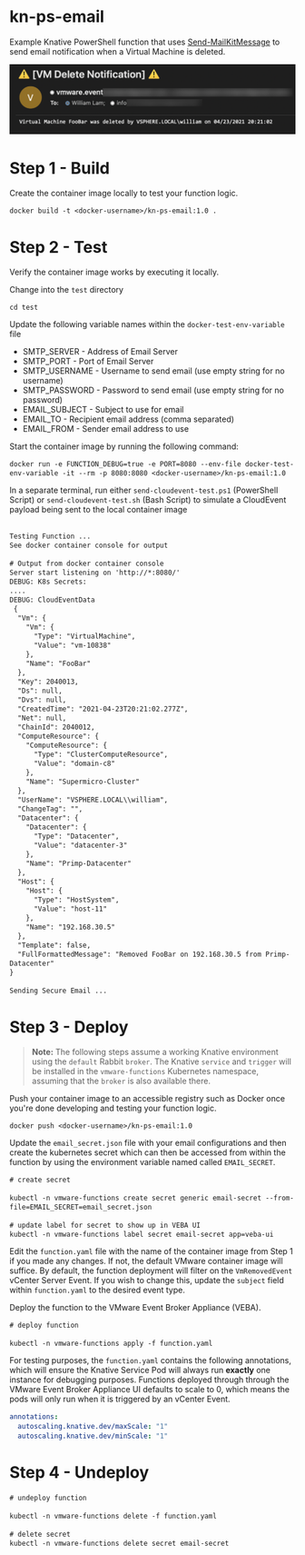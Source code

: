 # kn-ps-email
Example Knative PowerShell function that uses [Send-MailKitMessage](https://www.powershellgallery.com/packages/Send-MailKitMessage) to send email notification when a Virtual Machine is deleted.

![](screenshots/screenshot-1.png)

# Step 1 - Build

Create the container image locally to test your function logic.

```
docker build -t <docker-username>/kn-ps-email:1.0 .
```

# Step 2 - Test

Verify the container image works by executing it locally.

Change into the `test` directory
```console
cd test
```

Update the following variable names  within the `docker-test-env-variable` file

* SMTP_SERVER - Address of Email Server
* SMTP_PORT - Port of Email Server
* SMTP_USERNAME - Username to send email (use empty string for no username)
* SMTP_PASSWORD - Password to send email (use empty string for no password)
* EMAIL_SUBJECT - Subject to use for email
* EMAIL_TO - Recipient email address (comma separated)
* EMAIL_FROM - Sender email address to use

Start the container image by running the following command:

```console
docker run -e FUNCTION_DEBUG=true -e PORT=8080 --env-file docker-test-env-variable -it --rm -p 8080:8080 <docker-username>/kn-ps-email:1.0
```

In a separate terminal, run either `send-cloudevent-test.ps1` (PowerShell Script) or `send-cloudevent-test.sh` (Bash Script) to simulate a CloudEvent payload being sent to the local container image

```

Testing Function ...
See docker container console for output

# Output from docker container console
Server start listening on 'http://*:8080/'
DEBUG: K8s Secrets:
....
DEBUG: CloudEventData
 {
  "Vm": {
    "Vm": {
      "Type": "VirtualMachine",
      "Value": "vm-10838"
    },
    "Name": "FooBar"
  },
  "Key": 2040013,
  "Ds": null,
  "Dvs": null,
  "CreatedTime": "2021-04-23T20:21:02.277Z",
  "Net": null,
  "ChainId": 2040012,
  "ComputeResource": {
    "ComputeResource": {
      "Type": "ClusterComputeResource",
      "Value": "domain-c8"
    },
    "Name": "Supermicro-Cluster"
  },
  "UserName": "VSPHERE.LOCAL\\william",
  "ChangeTag": "",
  "Datacenter": {
    "Datacenter": {
      "Type": "Datacenter",
      "Value": "datacenter-3"
    },
    "Name": "Primp-Datacenter"
  },
  "Host": {
    "Host": {
      "Type": "HostSystem",
      "Value": "host-11"
    },
    "Name": "192.168.30.5"
  },
  "Template": false,
  "FullFormattedMessage": "Removed FooBar on 192.168.30.5 from Primp-Datacenter"
}

Sending Secure Email ...
```

# Step 3 - Deploy

> **Note:** The following steps assume a working Knative environment using the
`default` Rabbit `broker`. The Knative `service` and `trigger` will be installed in the
`vmware-functions` Kubernetes namespace, assuming that the `broker` is also available there.

Push your container image to an accessible registry such as Docker once you're done developing and testing your function logic.

```console
docker push <docker-username>/kn-ps-email:1.0
```

Update the `email_secret.json` file with your email configurations and then create the kubernetes secret which can then be accessed from within the function by using the environment variable named called `EMAIL_SECRET`.

```console
# create secret

kubectl -n vmware-functions create secret generic email-secret --from-file=EMAIL_SECRET=email_secret.json

# update label for secret to show up in VEBA UI
kubectl -n vmware-functions label secret email-secret app=veba-ui
```

Edit the `function.yaml` file with the name of the container image from Step 1 if you made any changes. If not, the default VMware container image will suffice. By default, the function deployment will filter on the `VmRemovedEvent` vCenter Server Event. If you wish to change this, update the `subject` field within `function.yaml` to the desired event type.


Deploy the function to the VMware Event Broker Appliance (VEBA).

```console
# deploy function

kubectl -n vmware-functions apply -f function.yaml
```

For testing purposes, the `function.yaml` contains the following annotations, which will ensure the Knative Service Pod will always run **exactly** one instance for debugging purposes. Functions deployed through through the VMware Event Broker Appliance UI defaults to scale to 0, which means the pods will only run when it is triggered by an vCenter Event.

```yaml
annotations:
  autoscaling.knative.dev/maxScale: "1"
  autoscaling.knative.dev/minScale: "1"
```

# Step 4 - Undeploy

```console
# undeploy function

kubectl -n vmware-functions delete -f function.yaml

# delete secret
kubectl -n vmware-functions delete secret email-secret
```